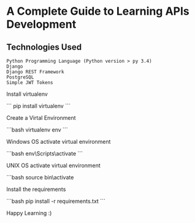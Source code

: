# A Complete Guide to Learning APIs Development

## Technologies Used
```
Python Programming Language (Python version > py 3.4)
Django 
Django REST Framework 
PostgreSQL
Simple JWT Tokens
```

<p>Install virtualenv</p>
```
pip install virtualenv
```


<p>Create a Virtal Environment</p>
```bash
virtualenv env
```

<p>Windows OS activate virtual environment</p>
```bash
env\Scripts\activate
```

<p>UNIX OS activate virtual environment</p>
```bash
source bin\activate


<p>Install the requirements</p>
```bash
pip install -r requirements.txt
```

<p>Happy Learning :) </p>